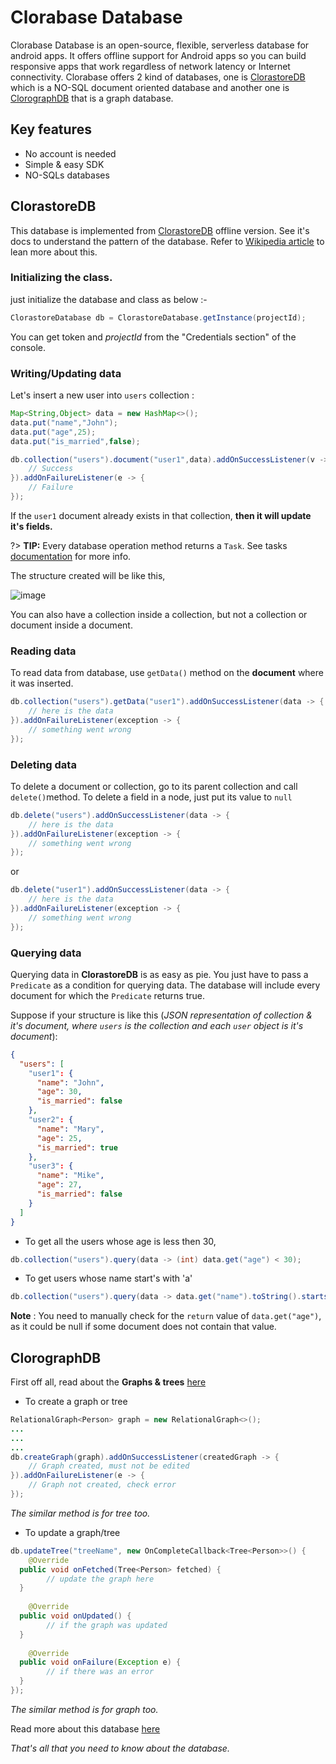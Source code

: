 
# Clorabase Database
Clorabase Database is an open-source, flexible, serverless database for android apps. It offers offline support for Android apps so you can build responsive apps that work regardless of network latency or Internet connectivity. Clorabase offers 2 kind of databases, one is [ClorastoreDB](https://github.com/Clorabase/ClorastoreDB) which is a NO-SQL document oriented database and another one is [ClorographDB](https://github.com/Clorabase/ClorographDB) that is a graph database.

## Key features
- No account is needed
- Simple & easy SDK
- NO-SQLs databases

## ClorastoreDB
This database is implemented from [ClorastoreDB](https://github.com/Clorabase/ClorastoreDB) offline version. See it's docs to understand the pattern of the database.
Refer to [Wikipedia article](https://en.wikipedia.org/wiki/Document-oriented_database) to lean more about this.

### Initializing the class.
 just initialize the database and class as below :-

```java
ClorastoreDatabase db = ClorastoreDatabase.getInstance(projectId);
```
You can get token and *projectId* from the "Credentials section" of the console.


### Writing/Updating data
Let's insert a new user into `users` collection :
```java
Map<String,Object> data = new HashMap<>();
data.put("name","John");
data.put("age",25);
data.put("is_married",false);

db.collection("users").document("user1",data).addOnSuccessListener(v -> {
    // Success
}).addOnFailureListener(e -> {
    // Failure
});               
```
If the `user1` document already exists in that collection, **then it will update it's fields.**

?> **TIP:** Every database operation method returns a `Task`. See tasks [documentation](https://developers.google.com/android/guides/tasks) for more info.

The structure created will be like this,

![image](https://user-images.githubusercontent.com/65817230/230773260-1a207a69-03e6-4c3a-9fca-d4f0bba305c3.png)


You can also have a collection inside a collection, but not a collection or document inside a document.


### Reading data
To read data from database, use `getData()` method on the **document** where it was inserted.
```java
db.collection("users").getData("user1").addOnSuccessListener(data -> {  
    // here is the data  
}).addOnFailureListener(exception -> {  
    // something went wrong  
});
```

### Deleting data
To delete a document or collection, go to its parent collection and call `delete()`method. To delete a field in a node, just put its value to `null`
```java
db.delete("users").addOnSuccessListener(data -> {  
    // here is the data  
}).addOnFailureListener(exception -> {  
    // something went wrong  
});
```
or
```java
db.delete("user1").addOnSuccessListener(data -> {  
    // here is the data  
}).addOnFailureListener(exception -> {  
    // something went wrong  
});
```

### Querying data
Querying data in **ClorastoreDB** is as easy as pie. You just have to pass a `Predicate` as a condition for querying data. The database will include every document for which the `Predicate` returns true.

Suppose if your structure is like this (*JSON representation of collection & it's document, where `users` is the collection and each `user` object is it's document*):
```JSON
{
  "users": [
    "user1": {
      "name": "John",
      "age": 30,
      "is_married": false
    },
    "user2": {
      "name": "Mary",
      "age": 25,
      "is_married": true
    },
    "user3": {
      "name": "Mike",
      "age": 27,
      "is_married": false
    }
  ]
}
```
- To get all the users whose age is less then 30,
```java
db.collection("users").query(data -> (int) data.get("age") < 30);
```
- To get users whose name start's with 'a'
```java
db.collection("users").query(data -> data.get("name").toString().startsWith("a"));
```

**Note** : You need to manually check for the `return` value of `data.get("age")`, as it could be null if some document does not contain that value.

## ClorographDB

First off all, read about the **Graphs & trees**  [here](https://github.com/Clorabase/ClorographDB/wiki)

- To create a graph or tree
```java
RelationalGraph<Person> graph = new RelationalGraph<>();
...
...
...
db.createGraph(graph).addOnSuccessListener(createdGraph -> {  
    // Graph created, must not be edited  
}).addOnFailureListener(e -> {  
    // Graph not created, check error  
});
```
*The similar method is for tree too.*

- To update a graph/tree
```java
db.updateTree("treeName", new OnCompleteCallback<Tree<Person>>() {  
    @Override  
  public void onFetched(Tree<Person> fetched) {  
        // update the graph here  
  }  
  
    @Override  
  public void onUpdated() {  
        // if the graph was updated  
  }  
  
    @Override  
  public void onFailure(Exception e) {  
        // if there was an error  
  }  
});
```
*The similar method is for graph too.*

Read more about this database [here](https://github.com/Clorabase/ClorographDB/wiki/user-guide)



_That's all that you need to know about the database._
